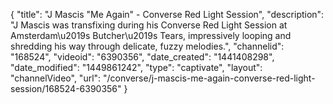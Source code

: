 {
    "title": "J Mascis \"Me Again\" - Converse Red Light Session",
    "description": "J Mascis was transfixing during his Converse Red Light Session at Amsterdam\u2019s Butcher\u2019s Tears, impressively looping and shredding his way through delicate, fuzzy melodies.",
    "channelid": "168524",
    "videoid": "6390356",
    "date_created": "1441408298",
    "date_modified": "1449861242",
    "type": "captivate",
    "layout": "channelVideo",
    "url": "\/converse\/j-mascis-me-again-converse-red-light-session\/168524-6390356"
}